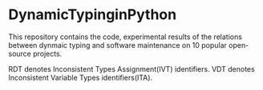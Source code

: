 # DynamicTypinginPython
This repository contains the code, experimental results of the relations between dynmaic typing and software maintenance on 10 popular open-source projects.

RDT denotes Inconsistent Types Assignment(IVT) identifiers. VDT denotes Inconsistent Variable Types identifiers(ITA).


